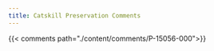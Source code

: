 ```yaml
---
title: Catskill Preservation Comments
---
```


{{< comments path="./content/comments/P-15056-000">}}
